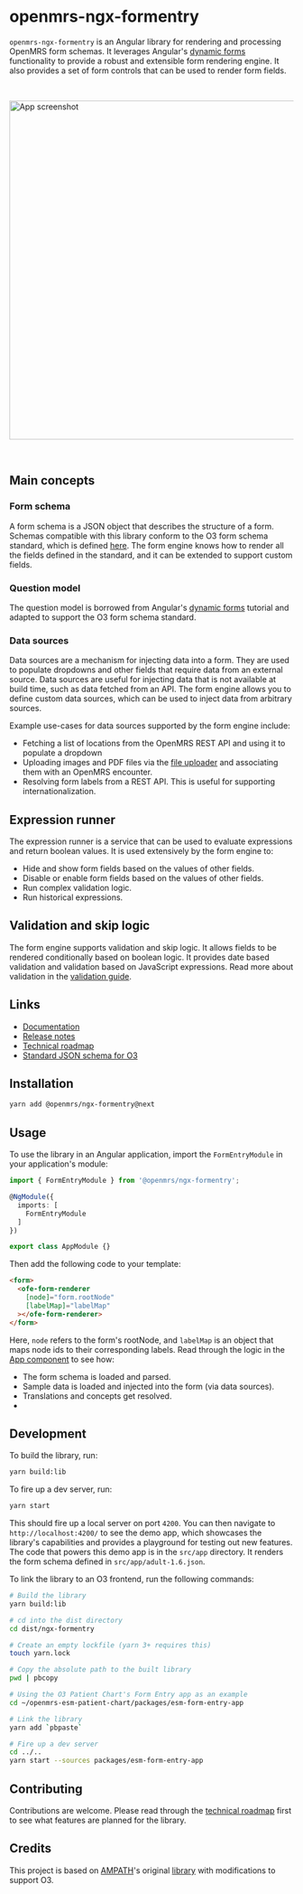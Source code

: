 # openmrs-ngx-formentry

`openmrs-ngx-formentry` is an Angular library for rendering and processing OpenMRS form schemas. It leverages Angular's [dynamic forms](https://angular.io/guide/dynamic-form) functionality to provide a robust and extensible form rendering engine. It also provides a set of form controls that can be used to render form fields.

<br />
<p>
  <img src="/src/assets/screen.webp" alt="App screenshot" height="600">
</p>
<br />

## Main concepts

### Form schema

A form schema is a JSON object that describes the structure of a form. Schemas compatible with this library conform to the O3 form schema standard, which is defined [here](https://json.openmrs.org/form.schema.json). The form engine knows how to render all the fields defined in the standard, and it can be extended to support custom fields.

### Question model

The question model is borrowed from Angular's [dynamic forms](https://angular.io/guide/dynamic-form) tutorial and adapted to support the O3 form schema standard.

### Data sources

Data sources are a mechanism for injecting data into a form. They are used to populate dropdowns and other fields that require data from an external source. Data sources are useful for injecting data that is not available at build time, such as data fetched from an API. The form engine allows you to define custom data sources, which can be used to inject data from arbitrary sources.

Example use-cases for data sources supported by the form engine include:

- Fetching a list of locations from the OpenMRS REST API and using it to populate a dropdown
- Uploading images and PDF files via the [file uploader](https://github.com/openmrs/openmrs-ngx-file-uploader) and associating them with an OpenMRS encounter.
- Resolving form labels from a REST API. This is useful for supporting internationalization.

## Expression runner

The expression runner is a service that can be used to evaluate expressions and return boolean values. It is used extensively by the form engine to:

- Hide and show form fields based on the values of other fields.
- Disable or enable form fields based on the values of other fields.
- Run complex validation logic.
- Run historical expressions.

## Validation and skip logic

The form engine supports validation and skip logic. It allows fields to be rendered conditionally based on boolean logic. It provides date based validation and validation based on JavaScript expressions. Read more about validation in the [validation guide](https://ampath-forms.vercel.app/docs/validation/date-based-validation).

## Links

- [Documentation](https://ampath-forms.vercel.app)
- [Release notes](https://github.com/openmrs/openmrs-ngx-formentry/releases)
- [Technical roadmap](https://github.com/openmrs/openmrs-ngx-formentry/issues/1)
- [Standard JSON schema for O3](https://json.openmrs.org/form.schema.json)

## Installation

```sh
yarn add @openmrs/ngx-formentry@next
```

## Usage

To use the library in an Angular application, import the `FormEntryModule` in your application's module:

```ts
import { FormEntryModule } from '@openmrs/ngx-formentry';

@NgModule({
  imports: [
    FormEntryModule
  ]
})

export class AppModule {}
```

Then add the following code to your template:

```html
<form>
  <ofe-form-renderer 
    [node]="form.rootNode"
    [labelMap]="labelMap"
  ></ofe-form-renderer>
</form>
```

Here, `node` refers to the form's rootNode, and `labelMap` is an object that maps node ids to their corresponding labels. Read through the logic in the [App component](src/app/app.component.ts) to see how:

- The form schema is loaded and parsed.
- Sample data is loaded and injected into the form (via data sources).
- Translations and concepts get resolved.
- 

## Development

To build the library, run:

```sh
yarn build:lib
```

To fire up a dev server, run:

```sh
yarn start
```

This should fire up a local server on port `4200`. You can then navigate to `http://localhost:4200/` to see the demo app, which showcases the library's capabilities and provides a playground for testing out new features. The code that powers this demo app is in the `src/app` directory. It renders the form schema defined in `src/app/adult-1.6.json`.

To link the library to an O3 frontend, run the following commands:

```sh
# Build the library
yarn build:lib

# cd into the dist directory
cd dist/ngx-formentry

# Create an empty lockfile (yarn 3+ requires this)
touch yarn.lock

# Copy the absolute path to the built library
pwd | pbcopy

# Using the O3 Patient Chart's Form Entry app as an example
cd ~/openmrs-esm-patient-chart/packages/esm-form-entry-app

# Link the library
yarn add `pbpaste`

# Fire up a dev server
cd ../..
yarn start --sources packages/esm-form-entry-app
```

## Contributing

Contributions are welcome. Please read through the [technical roadmap](https://github.com/openmrs/openmrs-ngx-formentry/issues/1) first to see what features are planned for the library.

## Credits

This project is based on [AMPATH](https://github.com/AMPATH)'s original [library](https://github.com/ampath/ngx-openmrs-formentry) with modifications to support O3.
